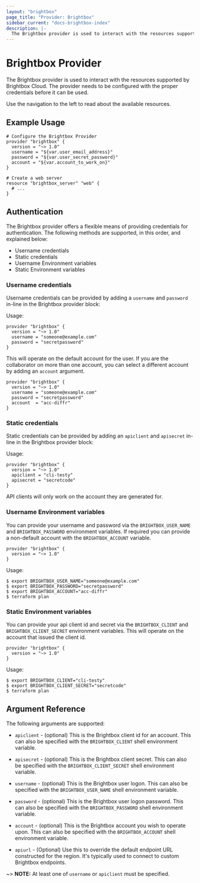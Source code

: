 ```yaml
---
layout: "brightbox"
page_title: "Provider: Brightbox"
sidebar_current: "docs-brightbox-index"
description: |-
  The Brightbox provider is used to interact with the resources supported by Brightbox Cloud. The provider needs to be configured with the proper credentials before it can be used.
---
```


# Brightbox Provider

The Brightbox provider is used to interact with the resources supported
by Brightbox Cloud. The provider needs to be configured with the proper
credentials before it can be used.

Use the navigation to the left to read about the available resources.

## Example Usage

```hcl
# Configure the Brightbox Provider
provider "brightbox" {
  version = "~> 1.0"
  username = "${var.user_email_address}"
  password = "${var.user_secret_password}"
  account = "${var.account_to_work_on}"
}

# Create a web server
resource "brightbox_server" "web" {
  # ...
}
```

## Authentication

The Brightbox provider offers a flexible means of providing credentials for
authentication. The following methods are supported, in this order, and
explained below:

- Username credentials
- Static credentials
- Username Environment variables
- Static Environment variables

### Username credentials ###

Username credentials can be provided by adding a `username` and
`password` in-line in the Brightbox provider block:

Usage:

```hcl
provider "brightbox" {
  version = "~> 1.0"
  username = "someone@example.com"
  password = "secretpassword"
}
```

This will operate on the default account for the user. If you are the
collaborator on more than one account, you can select a different account
by adding an `account` argument.

```hcl
provider "brightbox" {
  version = "~> 1.0"
  username = "someone@example.com"
  password = "secretpassword"
  account  = "acc-diffr"
}
```

### Static credentials ###

Static credentials can be provided by adding an `apiclient` and
`apisecret` in-line in the Brightbox provider block:

Usage:

```hcl
provider "brightbox" {
  version = "~> 1.0"
  apiclient = "cli-testy"
  apisecret = "secretcode"
}
```

API clients will only work on the account they are generated for. 

### Username Environment variables

You can provide your username and password via the `BRIGHTBOX_USER_NAME` and
`BRIGHTBOX_PASSWORD` environment variables. If required you can provide a non-default account with the `BRIGHTBOX_ACCOUNT` variable.

```hcl
provider "brightbox" {
  version = "~> 1.0"
}
```

Usage:

```hcl
$ export BRIGHTBOX_USER_NAME="someone@example.com"
$ export BRIGHTBOX_PASSWORD="secretpassword"
$ export BRIGHTBOX_ACCOUNT="acc-diffr"
$ terraform plan
```

### Static Environment variables

You can provide your api client id and secret via the `BRIGHTBOX_CLIENT` and
`BRIGHTBOX_CLIENT_SECRET` environment variables. This will operate on
the account that issued the client id.

```hcl
provider "brightbox" {
  version = "~> 1.0"
}
```

Usage:

```hcl
$ export BRIGHTBOX_CLIENT="cli-testy"
$ export BRIGHTBOX_CLIENT_SECRET="secretcode"
$ terraform plan
```

## Argument Reference

The following arguments are supported:

* `apiclient` - (optional) This is the Brightbox client id for an
account. This can also be specified with the `BRIGHTBOX_CLIENT` shell
environment variable.

* `apisecret` - (optional) This is the Brightbox client secret. This can
also be specified with the `BRIGHTBOX_CLIENT_SECRET` shell environment
variable.

* `username` - (optional) This is the Brightbox user logon. This can
also be specified with the `BRIGHTBOX_USER_NAME` shell environment
variable.

* `password` - (optional) This is the Brightbox user logon password. This
can also be specified with the `BRIGHTBOX_PASSWORD` shell environment
variable.

* `account` - (optional) This is the Brightbox account you wish to
operate upon. This can also be specified with the `BRIGHTBOX_ACCOUNT`
shell environment variable.

* `apiurl` - (Optional) Use this to override the default endpoint URL
constructed for the region. It's typically used to connect to custom
Brightbox endpoints.

~> **NOTE:** At least one of `username` or `apiclient` must be specified.

